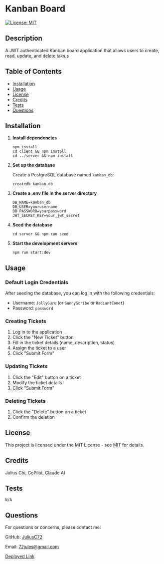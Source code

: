 # Kanban Board
[![License: MIT](https://img.shields.io/badge/License-MIT-yellow.svg)](https://opensource.org/licenses/MIT)

## Description

A JWT authenticated Kanban board application that allows users to create, read, update, and delete taks,s

## Table of Contents

- [Installation](#installation)
- [Usage](#usage)
- [License](#license)
- [Credits](#credits)
- [Tests](#tests)
- [Questions](#questions)

## Installation

1. **Install dependencies**
   ```
   npm install
   cd client && npm install
   cd ../server && npm install
   ```

2. **Set up the database**
   
   Create a PostgreSQL database named `kanban_db`:
   ```
   createdb kanban_db
   ```

3. **Create a .env file in the server directory**
   ```
   DB_NAME=kanban_db
   DB_USER=yourusername
   DB_PASSWORD=yourpassword
   JWT_SECRET_KEY=your_jwt_secret
   ```

4. **Seed the database**
   ```
   cd server && npm run seed
   ```

5. **Start the development servers**
   ```
   npm run start:dev
   ```

## Usage

### Default Login Credentials

After seeding the database, you can log in with the following credentials:

- Username: `JollyGuru` (or `SunnyScribe` or `RadiantComet`)
- Password: `password`

### Creating Tickets

1. Log in to the application
2. Click the "New Ticket" button
3. Fill in the ticket details (name, description, status)
4. Assign the ticket to a user
5. Click "Submit Form"

### Updating Tickets

1. Click the "Edit" button on a ticket
2. Modify the ticket details
3. Click "Submit Form"

### Deleting Tickets

1. Click the "Delete" button on a ticket
2. Confirm the deletion

## License

This project is licensed under the MIT License - see [MIT](https://opensource.org/licenses/MIT) for details.

## Credits

Julius Chi, CoPilot, Claude AI

## Tests

```
N/A
```

## Questions

For questions or concerns, please contact me:

GitHub: [JuliusC72](https://github.com/JuliusC72)

Email: [72jules@gmail.com](mailto:72jules@gmail.com)

[Deployed Link](https://kanban-board-u1v3.onrender.com)
